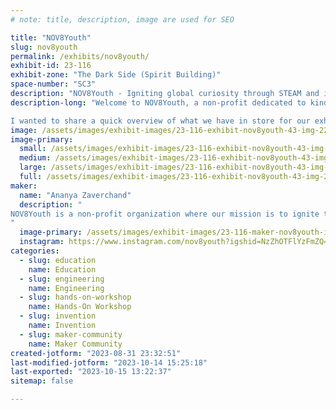 ```yaml
---
# note: title, description, image are used for SEO

title: "NOV8Youth"
slug: nov8youth
permalink: /exhibits/nov8youth/
exhibit-id: 23-116
exhibit-zone: "The Dark Side (Spirit Building)"
space-number: "SC3"
description: "NOV8Youth - Igniting global curiosity through STEAM and innovation education!"
description-long: "Welcome to NOV8Youth, a non-profit dedicated to kindling the flame of curiosity in young individuals globally. Through dynamic workshops, interactive projects, and collaborative events, we're committed to spreading the marvels of STEAM education (Science, Technology, Engineering, Arts, and Mathematics). Our vision is to create a generation of creative thinkers and problem solvers, well-equipped to make a difference both in their local neighborhoods and on a global scale. Join us as we embark on a journey to inspire, educate, and empower, laying the groundwork for a future where innovation knows no bounds.

I wanted to share a quick overview of what we have in store for our exhibit at Maker Faire Orlando. We're all about engaging and inspiring. I'm thinking we will have interactive demos, short educational workshops, impactful visuals showcasing what our mission and vision are in local and global communities, and opportunities for fundraising. Collaboration is key for us, so we're excited about potential partnerships and/or recruiting new volunteers to help spread the word about NOV8Youth! We are a new non-profit organization so we are looking to build that foundation and get people excited about innovation and STEM + working on networking with other like-minded individuals and makers!"
image: /assets/images/exhibit-images/23-116-exhibit-nov8youth-43-img-2293-5085-large.png
image-primary: 
  small: /assets/images/exhibit-images/23-116-exhibit-nov8youth-43-img-2293-5085-small.png
  medium: /assets/images/exhibit-images/23-116-exhibit-nov8youth-43-img-2293-5085-medium.png
  large: /assets/images/exhibit-images/23-116-exhibit-nov8youth-43-img-2293-5085-large.png
  full: /assets/images/exhibit-images/23-116-exhibit-nov8youth-43-img-2293-5085-full.png
maker: 
  name: "Ananya Zaverchand"
  description: "
NOV8Youth is a non-profit organization where our mission is to ignite the spark of curiosity in young minds across the globe by fostering a deep appreciation for STEAM (Science, Technology, Engineering, Arts, and Mathematics) education. Through innovative teaching methodologies and collaborative initiatives, we aim to empower and inspire underserved youth in both local communities and around the world. Our commitment lies in creating transformative learning experiences that transcend geographical boundaries, enabling young learners to embrace creativity, critical thinking, and problem-solving skills. By instilling a passion for STEM disciplines and embracing innovative youth , we are dedicated to shaping the next generation of innovative thinkers who will drive positive change on a global scale. 
"
  image-primary: /assets/images/exhibit-images/23-116-maker-nov8youth-img-2293-medium.png
  instagram: https://www.instagram.com/nov8youth?igshid=NzZhOTFlYzFmZQ==
categories: 
  - slug: education
    name: Education
  - slug: engineering
    name: Engineering
  - slug: hands-on-workshop
    name: Hands-On Workshop
  - slug: invention
    name: Invention
  - slug: maker-community
    name: Maker Community
created-jotform: "2023-08-31 23:32:51"
last-modified-jotform: "2023-10-14 15:25:18"
last-exported: "2023-10-15 13:22:37"
sitemap: false

---
```

